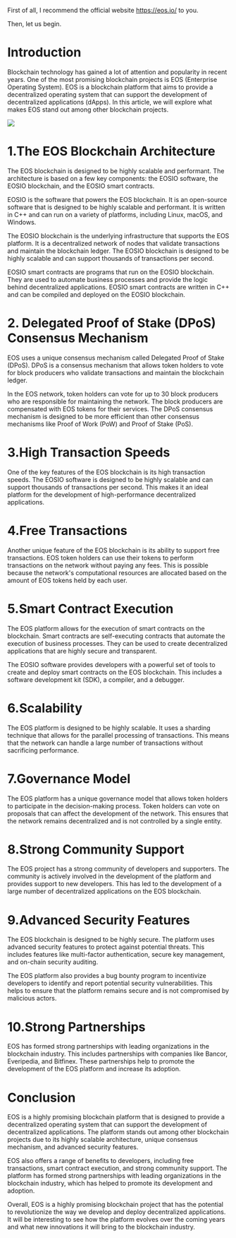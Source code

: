 First of all, I recommend the official website https://eos.io/ to you.

Then, let us begin.

# Introduction

Blockchain technology has gained a lot of attention and popularity in recent years. One of the most promising blockchain projects is EOS (Enterprise Operating System). EOS is a blockchain platform that aims to provide a decentralized operating system that can support the development of decentralized applications (dApps). In this article, we will explore what makes EOS stand out among other blockchain projects.

![](https://eos.io/wp-content/uploads/2021/01/hero_strategic_vision.png)

# 1.The EOS Blockchain Architecture

The EOS blockchain is designed to be highly scalable and performant. The architecture is based on a few key components: the EOSIO software, the EOSIO blockchain, and the EOSIO smart contracts.

EOSIO is the software that powers the EOS blockchain. It is an open-source software that is designed to be highly scalable and performant. It is written in C++ and can run on a variety of platforms, including Linux, macOS, and Windows.

The EOSIO blockchain is the underlying infrastructure that supports the EOS platform. It is a decentralized network of nodes that validate transactions and maintain the blockchain ledger. The EOSIO blockchain is designed to be highly scalable and can support thousands of transactions per second.

EOSIO smart contracts are programs that run on the EOSIO blockchain. They are used to automate business processes and provide the logic behind decentralized applications. EOSIO smart contracts are written in C++ and can be compiled and deployed on the EOSIO blockchain.

# 2. Delegated Proof of Stake (DPoS) Consensus Mechanism

EOS uses a unique consensus mechanism called Delegated Proof of Stake (DPoS). DPoS is a consensus mechanism that allows token holders to vote for block producers who validate transactions and maintain the blockchain ledger.

In the EOS network, token holders can vote for up to 30 block producers who are responsible for maintaining the network. The block producers are compensated with EOS tokens for their services. The DPoS consensus mechanism is designed to be more efficient than other consensus mechanisms like Proof of Work (PoW) and Proof of Stake (PoS).

# 3.High Transaction Speeds
One of the key features of the EOS blockchain is its high transaction speeds. The EOSIO software is designed to be highly scalable and can support thousands of transactions per second. This makes it an ideal platform for the development of high-performance decentralized applications.

# 4.Free Transactions
Another unique feature of the EOS blockchain is its ability to support free transactions. EOS token holders can use their tokens to perform transactions on the network without paying any fees. This is possible because the network's computational resources are allocated based on the amount of EOS tokens held by each user.

# 5.Smart Contract Execution
The EOS platform allows for the execution of smart contracts on the blockchain. Smart contracts are self-executing contracts that automate the execution of business processes. They can be used to create decentralized applications that are highly secure and transparent.

The EOSIO software provides developers with a powerful set of tools to create and deploy smart contracts on the EOS blockchain. This includes a software development kit (SDK), a compiler, and a debugger.

# 6.Scalability
The EOS platform is designed to be highly scalable. It uses a sharding technique that allows for the parallel processing of transactions. This means that the network can handle a large number of transactions without sacrificing performance.

# 7.Governance Model
The EOS platform has a unique governance model that allows token holders to participate in the decision-making process. Token holders can vote on proposals that can affect the development of the network. This ensures that the network remains decentralized and is not controlled by a single entity.

# 8.Strong Community Support
The EOS project has a strong community of developers and supporters. The community is actively involved in the development of the platform and provides support to new developers. This has led to the development of a large number of decentralized applications on the EOS blockchain.

# 9.Advanced Security Features
The EOS blockchain is designed to be highly secure. The platform uses advanced security features to protect against potential threats. This includes features like multi-factor authentication, secure key management, and on-chain security auditing.

The EOS platform also provides a bug bounty program to incentivize developers to identify and report potential security vulnerabilities. This helps to ensure that the platform remains secure and is not compromised by malicious actors.

# 10.Strong Partnerships
EOS has formed strong partnerships with leading organizations in the blockchain industry. This includes partnerships with companies like Bancor, Everipedia, and Bitfinex. These partnerships help to promote the development of the EOS platform and increase its adoption.

# Conclusion

EOS is a highly promising blockchain platform that is designed to provide a decentralized operating system that can support the development of decentralized applications. The platform stands out among other blockchain projects due to its highly scalable architecture, unique consensus mechanism, and advanced security features.

EOS also offers a range of benefits to developers, including free transactions, smart contract execution, and strong community support. The platform has formed strong partnerships with leading organizations in the blockchain industry, which has helped to promote its development and adoption.

Overall, EOS is a highly promising blockchain project that has the potential to revolutionize the way we develop and deploy decentralized applications. It will be interesting to see how the platform evolves over the coming years and what new innovations it will bring to the blockchain industry.
